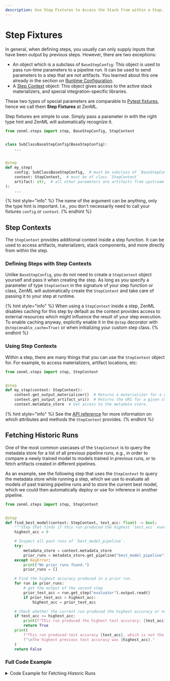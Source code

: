 ```yaml
---
description: Use Step Fixtures to Access the Stack from within a Step.
---
```


# Step Fixtures

In general, when defining steps, you usually can only supply inputs that have
been output by previous steps. However, there are two exceptions:

* An object which is a subclass of `BaseStepConfig`: This object is used to
pass run-time parameters to a pipeline run. It can be used to send parameters
to a step that are not artifacts. You learned about this one already in the
section on [Runtime Configuration](../steps-pipelines/runtime-configuration.md).
* A [Step Context](#step-contexts) object: This object gives access to the 
active stack materializers, and special integration-specific libraries.

These two types of special parameters are comparable to 
[Pytest fixtures](https://docs.pytest.org/en/6.2.x/fixture.html), hence we call
them **Step Fixtures** at ZenML.

Step fixtures are simple to use. Simply pass a parameter in with the right type
hint and ZenML will automatically recognize it.

```python
from zenml.steps import step, BaseStepConfig, StepContext


class SubClassBaseStepConfig(BaseStepConfig):
    ...


@step
def my_step(
    config: SubClassBaseStepConfig,  # must be subclass of `BaseStepConfig`
    context: StepContext,  # must be of class `StepContext`
    artifact: str,  # all other parameters are artifacts from upstream steps
):
    ...
```

{% hint style="info" %}
The name of the argument can be anything, only the type hint is important. 
I.e., you don't necessarily need to call your fixtures `config` or `context`.
{% endhint %}

## Step Contexts

The `StepContext` provides additional context inside a step function. It can be
used to access artifacts, materializers, stack components, and more directly 
from within the step.

### Defining Steps with Step Contexts

Unlike `BaseStepConfig`, you do not need to create a `StepContext` object
yourself and pass it when creating the step. As long as you specify a parameter
of type `StepContext` in the signature of your step function or class, ZenML 
will automatically create the `StepContext` and take care of passing it to your
step at runtime.

{% hint style="info" %}
When using a `StepContext` inside a step, ZenML disables caching for this step by
default as the context provides access to external resources which might
influence the result of your step execution. To enable caching anyway, 
explicitly enable it in the `@step` decorator with `@step(enable_cache=True)`
or when initializing your custom step class.
{% endhint %}

### Using Step Contexts

Within a step, there are many things that you can use the `StepContext` object
for. For example, to access materializers, artifact locations, etc:

```python
from zenml.steps import step, StepContext


@step
def my_step(context: StepContext):
    context.get_output_materializer()  # Returns a materializer for a given step output.
    context.get_output_artifact_uri()  # Returns the URI for a given step output.
    context.metadata_store  # Get access to the metadata store.
```

{% hint style="info" %}
See the [API reference](https://apidocs.zenml.io/latest/api_docs/steps/) for
more information on which attributes and methods the `StepContext` provides.
{% endhint %}



## Fetching Historic Runs

One of the most common usecases of the `StepContext` is to query the metadata store
for a list of all previous pipeline runs, e.g., in order to compare a newly
trained model to models trained in previous runs, or to fetch artifacts created
in different pipelines.

As an example, see the following step that uses the `StepContext` to query the
metadata store while running a step, which we use to evaluate all models of
past training pipeline runs and to store the current best model, which we could
then automatically deploy or use for inference in another pipeline.

```python
from zenml.steps import step, StepContext


@step
def find_best_model(context: StepContext, test_acc: float) -> bool:
    """Step that finds if this run produced the highest `test_acc` ever"""
    highest_acc = 0

    # Inspect all past runs of `best_model_pipeline`.
    try:
        metadata_store = context.metadata_store
        prior_runs = metadata_store.get_pipeline("best_model_pipeline").runs
    except KeyError:
        print("No prior runs found.")
        prior_runs = []

    # Find the highest accuracy produced in a prior run.
    for run in prior_runs:
        # get the output of the second step
        prior_test_acc = run.get_step("evaluator").output.read()
        if prior_test_acc > highest_acc:
            highest_acc = prior_test_acc

    # Check whether the current run produced the highest accuracy or not.
    if test_acc >= highest_acc:
        print(f"This run produced the highest test accuracy: {test_acc}.")
        return True
    print(
        f"This run produced test accuracy {test_acc}, which is not the highest."
        f"\nThe highest previous test accuracy was {highest_acc}."
    )
    return False
```

### Full Code Example

<details>
    <summary>Code Example for Fetching Historic Runs</summary>

```python
import numpy as np
from sklearn.base import ClassifierMixin
from sklearn.svm import SVC

from zenml.integrations.sklearn.helpers.digits import get_digits
from zenml.pipelines import pipeline
from zenml.steps import BaseStepConfig, Output, StepContext, step


@step
def load_digits() -> Output(
    X_train=np.ndarray, X_test=np.ndarray, y_train=np.ndarray, y_test=np.ndarray
):
    """Loads the digits dataset as normal numpy arrays."""
    X_train, X_test, y_train, y_test = get_digits()
    return X_train, X_test, y_train, y_test


class SVCTrainerStepConfig(BaseStepConfig):
    """Trainer params"""

    gamma: float = 0.001


@step()
def svc_trainer(
    config: SVCTrainerStepConfig,
    X_train: np.ndarray,
    y_train: np.ndarray,
) -> ClassifierMixin:
    """Train a sklearn SVC classifier."""
    model = SVC(gamma=config.gamma)
    model.fit(X_train, y_train)
    return model


@step
def evaluator(
    X_test: np.ndarray,
    y_test: np.ndarray,
    model: ClassifierMixin,
) -> float:
    """Calculate the accuracy on the test set"""
    test_acc = model.score(X_test, y_test)
    print(f"Test accuracy: {test_acc}")
    return test_acc


@step
def find_best_model(context: StepContext, test_acc: float) -> bool:
    """Step that finds if this run produced the highest `test_acc` ever"""
    highest_acc = 0

    # Inspect all past runs of `best_model_pipeline`.
    try:
        metadata_store = context.metadata_store
        prior_runs = metadata_store.get_pipeline("best_model_pipeline").runs
    except KeyError:
        print("No prior runs found.")
        prior_runs = []

    # Find the highest accuracy produced in a prior run.
    for run in prior_runs:
        # get the output of the second step
        prior_test_acc = run.get_step("evaluator").output.read()
        if prior_test_acc > highest_acc:
            highest_acc = prior_test_acc

    # Check whether the current run produced the highest accuracy or not.
    if test_acc >= highest_acc:
        print(f"This run produced the highest test accuracy: {test_acc}.")
        return True
    print(
        f"This run produced test accuracy {test_acc}, which is not the highest."
        f"\nThe highest previous test accuracy was {highest_acc}."
    )
    return False


@pipeline
def best_model_pipeline(importer, trainer, evaluator, find_best_model):
    X_train, X_test, y_train, y_test = importer()
    model = trainer(X_train, y_train)
    test_acc = evaluator(X_test, y_test, model)
    find_best_model(test_acc)


for gamma in (0.01, 0.001, 0.0001):

    best_model_pipeline(
        importer=load_digits(),
        trainer=svc_trainer(SVCTrainerStepConfig(gamma=gamma)),
        evaluator=evaluator(),
        find_best_model=find_best_model(),
    ).run()

```

#### Expected Output

```shell
...
No prior runs found.
This run produced the highest test accuracy: 0.6974416017797553.
...
This run produced the highest test accuracy: 0.9688542825361512.
...
This run produced test accuracy 0.9399332591768632, which is not the highest.
The highest previous test accuracy was 0.9688542825361512.
...
```

</details>
